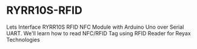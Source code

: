 # RYRR10S-RFID
Lets Interface RYRR10S RFID NFC Module with Arduino Uno over Serial UART. We'll learn how to read NFC/RFID Tag using RFID Reader for Reyax Technologies

